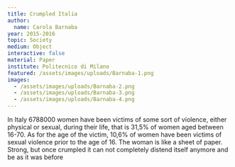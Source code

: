 ```yaml
---
title: Crumpled Italia
author:
  name: Carola Barnaba
year: 2015-2016
topic: Society
medium: Object
interactive: false
material: Paper
institute: Politecnico di Milano
featured: /assets/images/uploads/Barnaba-1.png
images:
  - /assets/images/uploads/Barnaba-2.png
  - /assets/images/uploads/Barnaba-3.png
  - /assets/images/uploads/Barnaba-4.png
---
```

In Italy 6788000 women have been victims of some sort of violence, either physical or sexual, during their life, that is 31,5% of women aged between 16-70. As for the age of the victim, 10,6% of women have been victims of sexual violence prior to the age of 16. The woman is like a sheet of paper. Strong, but once crumpled it can not completely distend itself anymore and be as it was before
